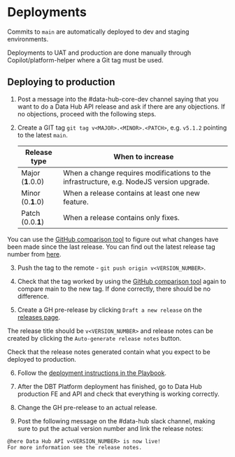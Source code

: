 # Deployments

Commits to `main` are automatically deployed to dev and staging environments.

Deployments to UAT and production are done manually through Copilot/platform-helper where a Git tag must be used.

## Deploying to production
1. Post a message into the #data-hub-core-dev channel saying that you want to do a Data Hub API release and ask if there are any objections. If no objections, proceed with the following steps.

2. Create a GIT tag `git tag v<MAJOR>.<MINOR>.<PATCH>`, e.g. `v5.1.2` pointing to the latest `main`.

   | Release type      | When to increase                                                                         |
   | ----------------- | ---------------------------------------------------------------------------------------- |
   | Major (**1**.0.0) | When a change requires modifications to the infrastructure, e.g. NodeJS version upgrade. |
   | Minor (0.**1**.0) | When a release contains at least one new feature.                                        |
   | Patch (0.0.**1**) | When a release contains only fixes.                                                      |

You can use the [GitHub comparison tool](https://github.com/uktrade/data-hub-api/compare) to figure out what changes have been made since the last release. You can find out the latest release tag number from [here](https://github.com/uktrade/data-hub-api/releases).

3. Push the tag to the remote - `git push origin v<VERSION_NUMBER>`.

4. Check that the tag worked by using the [GitHub comparison tool](https://github.com/uktrade/data-hub-api/compare) again to compare main to the new tag. If done correctly, there should be no difference. 

5. Create a GH pre-release by clicking `Draft a new release` on the [releases page](https://github.com/uktrade/data-hub-api/releases).

The release title should be `v<VERSION_NUMBER>` and release notes can be created by clicking the `Auto-generate release notes` button.

Check that the release notes generated contain what you expect to be deployed to production.

6. Follow the [deployment instructions in the Playbook](https://readme.trade.gov.uk/docs/playbooks/datahub.html#deployment).

7. After the DBT Platform deployment has finished, go to Data Hub production FE and API and check that everything is working correctly.

8. Change the GH pre-release to an actual release.

9. Post the following message on the #data-hub slack channel, making sure to put the actual version number and link the release notes:

```
@here Data Hub API v<VERSION_NUMBER> is now live!
For more information see the release notes.
```
